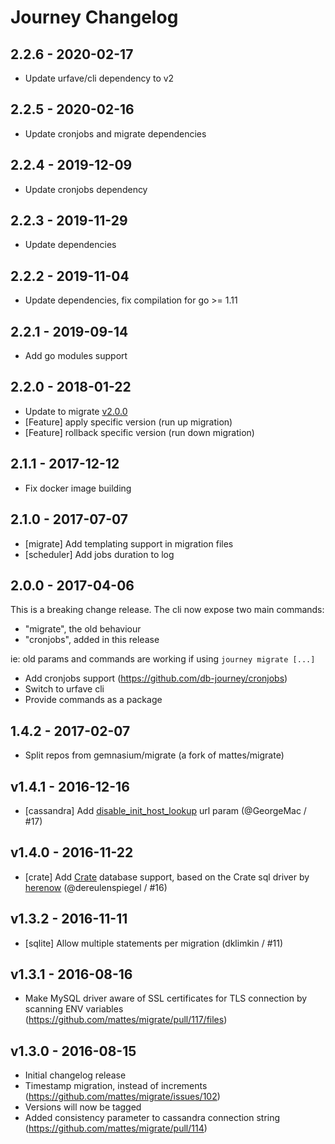# Journey Changelog

## 2.2.6 - 2020-02-17

- Update urfave/cli dependency to v2

## 2.2.5 - 2020-02-16

- Update cronjobs and migrate dependencies

## 2.2.4 - 2019-12-09

- Update cronjobs dependency

## 2.2.3 - 2019-11-29

- Update dependencies

## 2.2.2 - 2019-11-04

* Update dependencies, fix compilation for go >= 1.11

## 2.2.1 - 2019-09-14

* Add go modules support

## 2.2.0 - 2018-01-22

* Update to migrate [v2.0.0](https://github.com/db-journey/migrate/releases/tag/v2.0.0)
* [Feature] apply specific version (run up migration)
* [Feature] rollback specific version (run down migration)

## 2.1.1 - 2017-12-12

* Fix docker image building

## 2.1.0 - 2017-07-07

* [migrate] Add templating support in migration files
* [scheduler] Add jobs duration to log

## 2.0.0 - 2017-04-06

This is a breaking change release.
The cli now expose two main commands:

* "migrate", the old behaviour
* "cronjobs", added in this release

ie: old params and commands are working if using `journey migrate [...]`

* Add cronjobs support (https://github.com/db-journey/cronjobs)
* Switch to urfave cli
* Provide commands as a package

## 1.4.2 - 2017-02-07

* Split repos from gemnasium/migrate (a fork of mattes/migrate)

## v1.4.1 - 2016-12-16

* [cassandra] Add [disable_init_host_lookup](https://github.com/gocql/gocql/blob/master/cluster.go#L92) url param (@GeorgeMac / #17)

## v1.4.0 - 2016-11-22

* [crate] Add [Crate](https://crate.io) database support, based on the Crate sql driver by [herenow](https://github.com/herenow/go-crate) (@dereulenspiegel / #16)

## v1.3.2 - 2016-11-11

* [sqlite] Allow multiple statements per migration (dklimkin / #11)

## v1.3.1 - 2016-08-16

* Make MySQL driver aware of SSL certificates for TLS connection by scanning ENV variables (https://github.com/mattes/migrate/pull/117/files)

## v1.3.0 - 2016-08-15

* Initial changelog release
* Timestamp migration, instead of increments (https://github.com/mattes/migrate/issues/102)
* Versions will now be tagged
* Added consistency parameter to cassandra connection string (https://github.com/mattes/migrate/pull/114)



